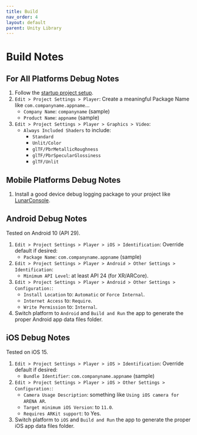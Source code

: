 ```yaml
---
title: Build
nav_order: 4
layout: default
parent: Unity Library
---
```


# Build Notes

## For All Platforms Debug Notes
1. Follow the [startup project setup](https://github.com/arenaxr/arena-unity#library-usage).
1. `Edit > Project Settings > Player`: Create a meaningful Package Name like `com.companyname.appname`...
    - `Company Name`: `companyname` (sample)
    - `Product Name`: `appname` (sample)
1. `Edit > Project Settings > Player > Graphics > Video`:
    - `Always Included Shaders` to include:
        - `Standard`
        - `Unlit/Color`
        - `glTF/PbrMetallicRoughness`
        - `glTF/PbrSpecularGlossiness`
        - `glTF/Unlit`


## Mobile Platforms Debug Notes
1. Install a good device debug logging package to your project like [LunarConsole](https://assetstore.unity.com/packages/tools/gui/lunar-mobile-console-free-82881).


## Android Debug Notes
Tested on Android 10 (API 29).

1. `Edit > Project Settings > Player > iOS > Identification`: Override default if desired:
    - `Package Name`: `com.companyname.appname` (sample)
1. `Edit > Project Settings > Player > Android > Other Settings > Identification`:
    - `Minimum API Level`: at least API 24 (for XR/ARCore).
1. `Edit > Project Settings > Player > Android > Other Settings > Configuration:`:
    - `Install Location` to: `Automatic` or `Force Internal`.
    - `Internet Access` to: `Require`.
    - `Write Permission` to: `Internal`.
1. Switch platform to `Android` and `Build and Run` the app to generate the proper Android app data files folder.


## iOS Debug Notes
Tested on iOS 15.

1. `Edit > Project Settings > Player > iOS > Identification`: Override default if desired:
    - `Bundle Identifier`: `com.companyname.appname` (sample)
1. `Edit > Project Settings > Player > iOS > Other Settings > Configuration:`:
    - `Camera Usage Description`: something like `Using iOS camera for ARENA AR`.
    - `Target minimum iOS Version`: to `11.0`.
    - `Requires ARKit support`: to Yes.
1. Switch platform to `iOS` and `Build and Run` the app to generate the proper iOS app data files folder.
